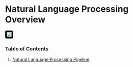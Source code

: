 # Natural Language Processing Overview

<img src="https://miro.medium.com/max/2428/1*PGB0w1JZslqA-hM0xGrmJw.gif" style='border: 5px solid black; border-radius: 5px;'/>

### Table of Contents

1. [Natural Language Processing Pipeline](https://jeffchenchengyi.github.io/machine-learning/06-natural-language-processing/basics/nlp-pipeline.html)